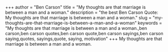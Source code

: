 +++
author = "Ben Carson"
title = "My thoughts are that marriage is between a man and a woman."
description = "the best Ben Carson Quote: My thoughts are that marriage is between a man and a woman."
slug = "my-thoughts-are-that-marriage-is-between-a-man-and-a-woman"
keywords = "My thoughts are that marriage is between a man and a woman.,ben carson,ben carson quotes,ben carson quote,ben carson sayings,ben carson saying,quotes, sayings,quote, saying, motivation"
+++
My thoughts are that marriage is between a man and a woman.
